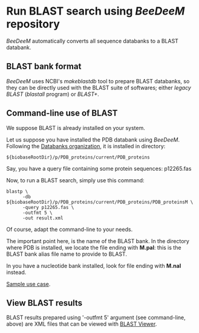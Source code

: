 # Run BLAST search using *BeeDeeM* repository

*BeeDeeM* automatically converts all sequence databanks to a BLAST databank. 

## BLAST bank format

*BeeDeeM* uses NCBI's *makeblastdb* tool to prepare BLAST databanks, so they can be directly used with the BLAST suite of softwares; either *legacy BLAST* (*blastall* program) or *BLAST+*.

## Command-line use of BLAST

We suppose BLAST is already installed on your system.

Let us suppose you have installed the PDB databank using *BeeDeeM*. Following the [Databanks organization](/cmdline/banks-organization.md), it is installed in directory:

    ${biobaseRootDir}/p/PDB_proteins/current/PDB_proteins

Say, you have a query file containing some protein sequences: p12265.fas

Now, to run a BLAST search, simply use this command:

    blastp \
          -db ${biobaseRootDir}/p/PDB_proteins/current/PDB_proteins/PDB_proteinsM \
          -query p12265.fas \
          -outfmt 5 \
          -out result.xml

Of course, adapt the command-line to your needs.

The important point here, is the name of the BLAST bank. In the directory where PDB is installed, we locate the file ending with **M.pal**: this is the BLAST bank alias file name to provide to BLAST.

In you have a nucleotide bank installed, look for file ending with **M.nal** instead.

[Sample use case](/test_install.md#run-a-blast-search).

## View BLAST results

BLAST results prepared using '-outfmt 5' argument (see command-line, above) are XML files that can be viewed with [BLAST Viewer](https://github.com/pgdurand/BlastViewer).